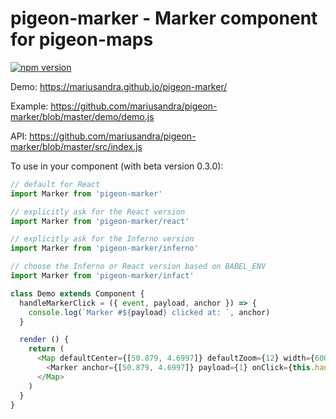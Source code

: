 # pigeon-marker - Marker component for pigeon-maps

[![npm version](https://img.shields.io/npm/v/pigeon-marker.svg)](https://www.npmjs.com/package/pigeon-marker)

Demo: https://mariusandra.github.io/pigeon-marker/

Example: https://github.com/mariusandra/pigeon-marker/blob/master/demo/demo.js

API: https://github.com/mariusandra/pigeon-marker/blob/master/src/index.js

To use in your component (with beta version 0.3.0):

```js
// default for React
import Marker from 'pigeon-marker'

// explicitly ask for the React version
import Marker from 'pigeon-marker/react'

// explicitly ask for the Inferno version
import Marker from 'pigeon-marker/inferno'

// choose the Inferno or React version based on BABEL_ENV
import Marker from 'pigeon-marker/infact'

class Demo extends Component {
  handleMarkerClick = ({ event, payload, anchor }) => {
    console.log(`Marker #${payload} clicked at: `, anchor)
  }

  render () {
    return (
      <Map defaultCenter={[50.879, 4.6997]} defaultZoom={12} width={600} height={400}>
        <Marker anchor={[50.879, 4.6997]} payload={1} onClick={this.handleMarkerClick} />
      </Map>
    )
  }
}

```
